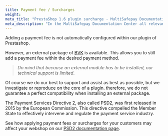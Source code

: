 ```yaml
---
title: Payment fee / Surcharges
weight:
meta_title: "PrestaShop 1.6 plugin surcharge - MultiSafepay Documentation Center"
meta_description: "In the MultiSafepay Documentation Center all relevant information regarding our Plugins and API. As well as Support pages for Payment Method, Tools and General Questions. You can also find the contact details of our Support Team and Integration Team."
---
```


Adding a payment fee is not automatically configured within our plugin of Prestashop.

However, an external package of [BVK](https://www.bvkyazilim.com/cart/prestashop-modules) is available. This allows you to still add a payment fee within the desired payment method.

> _Do mind that because an external module has to be installed, our technical support is limited_.

Of course we do our best to support and assist as best as possible, but we investigate or reproduce on the core of a plugin. therefore, we do not guarantee a perfect compatibility when installing an external package.

The Payment Services Directive 2, also called PSD2, was first released in 2015 by the European Commission. This directive compelled the Member State to effectively intervene and regulate the payment service industry.

See how applying payment fees or surcharges for your customers may affect your webshop on our [PSD2 documentation page](/faq/psd2/).
